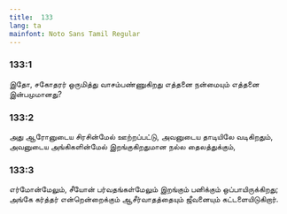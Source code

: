 ```yaml
---
title:  133
lang: ta
mainfont: Noto Sans Tamil Regular
---
```


###  133:1

இதோ, சகோதரர் ஒருமித்து வாசம்பண்ணுகிறது எத்தனை நன்மையும் எத்தனை இன்பமுமானது?

###  133:2

அது ஆரோனுடைய சிரசின்மேல் ஊற்றப்பட்டு, அவனுடைய தாடியிலே வடிகிறதும், அவனுடைய அங்கிகளின்மேல் இறங்குகிறதுமான நல்ல தைலத்துக்கும்,

###  133:3

எர்மோன்மேலும், சீயோன் பர்வதங்கள்மேலும் இறங்கும் பனிக்கும் ஒப்பாயிருக்கிறது; அங்கே கர்த்தர் என்றென்றைக்கும் ஆசீர்வாதத்தையும் ஜீவனையும் கட்டளையிடுகிறார்.

